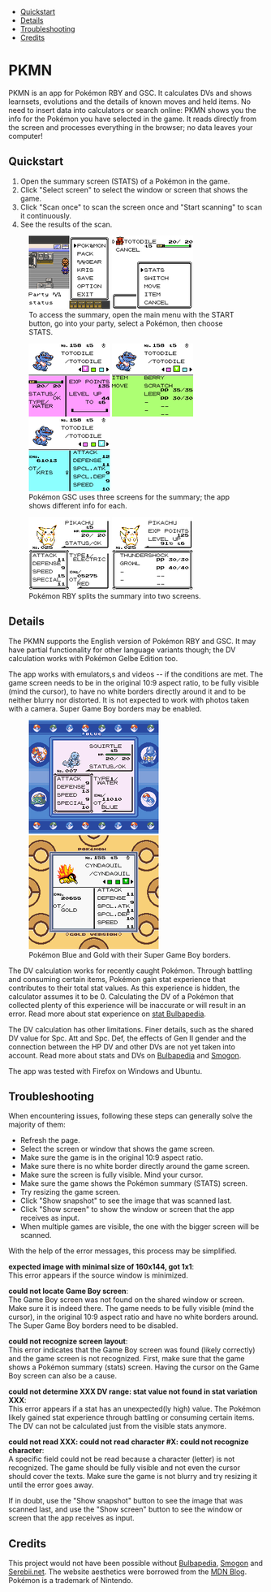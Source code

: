 <!-- @import "[TOC]" {cmd="toc" depthFrom=2 depthTo=3 orderedList=false} -->

<!-- code_chunk_output -->

- [Quickstart](#quickstart)
- [Details](#details)
- [Troubleshooting](#troubleshooting)
- [Credits](#credits)

<!-- /code_chunk_output -->

# PKMN

PKMN is an app for Pokémon RBY and GSC. It calculates DVs and shows learnsets, evolutions and the details of known moves and held items. No need to insert data into calculators or search online: PKMN shows you the info for the Pokémon you have selected in the game. It reads directly from the screen and processes everything in the browser; no data leaves your computer! 

## Quickstart

1. Open the summary screen (STATS) of a Pokémon in the game.
1. Click "Select screen" to select the window or screen that shows the game.
1. Click "Scan once" to scan the screen once and "Start scanning" to scan it continuously. 
1. See the results of the scan.

<figure>
  <div class="multi-img-figure">
  <img class="screenshot" src="img/Crystal_select_party.png" alt="1">
  <img class="screenshot"src="img/Crystal_select_summary.png" alt="0">
  </div>
  <figcaption>
  To access the summary, open the main menu with the START button, go into your party, select a Pokémon, then choose STATS.
  </figcaption>
</figure>

<figure>
  <div class="multi-img-figure">
  <img class="screenshot" src="img/Crystal_summary_1.png" alt="0">
  <img class="screenshot" src="img/Crystal_summary_2.png" alt="1">
  <img class="screenshot" src="img/Crystal_summary_3.png" alt="2">
  </div>
  <figcaption>
  Pokémon GSC uses three screens for the summary; the app shows different info for each.
  </figcaption>
</figure>

<figure>
  <div class="multi-img-figure">
  <img class="screenshot" src="img/Yellow_summary_1.png" alt="0">
  <img class="screenshot" src="img/Yellow_summary_2.png" alt="1">
  </div>
  <figcaption>
  Pokémon RBY splits the summary into two screens.
  </figcaption>
</figure>

## Details

The PKMN supports the English version of Pokémon RBY and GSC. It may have partial functionality for other language variants though; the DV calculation works with Pokémon Gelbe Edition too.

The app works with emulators,s and videos -- if the conditions are met. The game screen needs to be in the original 10:9 aspect ratio, to be fully visible (mind the cursor), to have no white borders directly around it and to be neither blurry nor distorted. It is not expected to work with photos taken with a camera. Super Game Boy borders may be enabled.

<figure>
  <div class="multi-img-figure">
  <img class="screenshot" src="img/Blue_SGB_summary_1.png" alt="0">
  <img class="screenshot" src="img/Gold_SGB_summary_3.png" alt="1">
  </div>
  <figcaption>
  Pokémon Blue and Gold with their Super Game Boy borders.
  </figcaption>
</figure>

The DV calculation works for recently caught Pokémon. Through battling and consuming certain items, Pokémon gain stat experience that contributes to their total stat values. As this experience is hidden, the calculator assumes it to be 0. Calculating the DV of a Pokémon that collected plenty of this experience will be inaccurate or will result in an error. Read more about stat experience on [stat Bulbapedia](https://bulbapedia.bulbagarden.net/wiki/Effort_values#Stat_experience). 

The DV calculation has other limitations. Finer details, such as the shared DV value for Spc. Att and Spc. Def, the effects of Gen II gender and the connection between the HP DV and other DVs are not yet taken into account. Read more about stats and DVs on [Bulbapedia](https://bulbapedia.bulbagarden.net/wiki/Individual_values#Generation_I_and_II) and [Smogon](https://www.smogon.com/ingame/guides/rby_gsc_stats).

The app was tested with Firefox on Windows and Ubuntu.

## Troubleshooting

When encountering issues, following these steps can generally solve the majority of them:

- Refresh the page.
- Select the screen or window that shows the game screen.
- Make sure the game is in the original 10:9 aspect ratio.
- Make sure there is no white border directly around the game screen.
- Make sure the screen is fully visible. Mind your cursor.
- Make sure the game shows the Pokémon summary (STATS) screen.
- Try resizing the game screen.
- Click "Show snapshot" to see the image that was scanned last.
- Click "Show screen" to show the window or screen that the app receives as input.
- When multiple games are visible, the one with the bigger screen will be scanned.

With the help of the error messages, this process may be simplified.

**expected image with minimal size of 160x144, got 1x1**:  
This error appears if the source window is minimized.

**could not locate Game Boy screen**:  
The Game Boy screen was not found on the shared window or screen. Make sure it is indeed there. The game needs to be fully visible (mind the cursor), in the original 10:9 aspect ratio and have no white borders around. The Super Game Boy borders need to be disabled.

**could not recognize screen layout**:  
This error indicates that the Game Boy screen was found (likely correctly) and the game screen is not recognized. First, make sure that the game shows a Pokémon summary (stats) screen. Having the cursor on the Game Boy screen can also be a cause.

**could not determine XXX DV range: stat value not found in stat variation XXX**:  
This error appears if a stat has an unexpected(ly high) value. The Pokémon likely gained stat experience through battling or consuming certain items. The DV can not be calculated just from the visible stats anymore.

**could not read XXX: could not read character #X: could not recognize character**:  
A specific field could not be read because a character (letter) is not recognized. The game should be fully visible and not even the cursor should cover the texts. Make sure the game is not blurry and try resizing it until the error goes away.

If in doubt, use the "Show snapshot" button to see the image that was scanned last, and use the "Show screen" button to see the window or screen that the app receives as input.

## Credits

This project would not have been possible without [Bulbapedia](https://bulbapedia.bulbagarden.net/), [Smogon](https://www.smogon.com/) and [Serebii.net](https://www.serebii.net/). The website aesthetics were borrowed from the [MDN Blog](https://developer.mozilla.org/en-US/blog/). Pokémon is a trademark of Nintendo.
